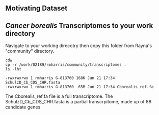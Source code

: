 ## Motivating Dataset

## *Cancer borealis* Transcriptomes to your work directory

Navigate to your working direcotry then copy this folder from Rayna's "community" directory. 

~~~ {.bash}
cdw
cp -r /work/02189/rmharris/community/transcriptomes .
ls -lht
~~~ 

~~~ {.output}
-rwxrwxrwx 1 rmharris G-813760 168K Jun 21 17:34 SchulzD_Cb_CDS_CHR.fasta
-rwxrwxrwx 1 rmharris G-813760  65M Jun 21 17:34 Cborealis_ref.fa
~~~ 

The Cborealis_ref.fa file is a full transcriptome. 
The SchulzD_Cb_CDS_CHR.fasta is a partial transcrpitome, made up of 88 candidate genes